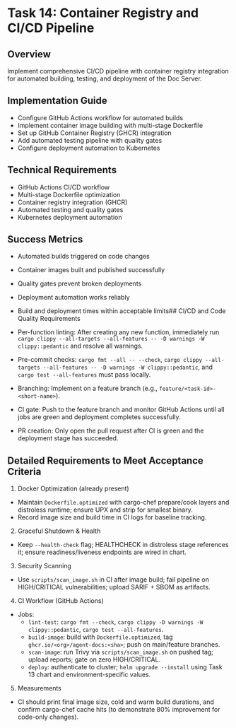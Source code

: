 # Task 14: Container Registry and CI/CD Pipeline

## Overview
Implement comprehensive CI/CD pipeline with container registry integration for automated building, testing, and deployment of the Doc Server.

## Implementation Guide
- Configure GitHub Actions workflow for automated builds
- Implement container image building with multi-stage Dockerfile
- Set up GitHub Container Registry (GHCR) integration
- Add automated testing pipeline with quality gates
- Configure deployment automation to Kubernetes

## Technical Requirements
- GitHub Actions CI/CD workflow
- Multi-stage Dockerfile optimization
- Container registry integration (GHCR)
- Automated testing and quality gates
- Kubernetes deployment automation

## Success Metrics
- Automated builds triggered on code changes
- Container images built and published successfully
- Quality gates prevent broken deployments
- Deployment automation works reliably
- Build and deployment times within acceptable limits## CI/CD and Code Quality Requirements

- Per-function linting: After creating any new function, immediately run `cargo clippy --all-targets --all-features -- -D warnings -W clippy::pedantic` and resolve all warnings.
- Pre-commit checks: `cargo fmt --all -- --check`, `cargo clippy --all-targets --all-features -- -D warnings -W clippy::pedantic`, and `cargo test --all-features` must pass locally.
- Branching: Implement on a feature branch (e.g., `feature/<task-id>-<short-name>`).
- CI gate: Push to the feature branch and monitor GitHub Actions until all jobs are green and deployment completes successfully.
- PR creation: Only open the pull request after CI is green and the deployment stage has succeeded.

## Detailed Requirements to Meet Acceptance Criteria

1) Docker Optimization (already present)
- Maintain `Dockerfile.optimized` with cargo-chef prepare/cook layers and distroless runtime; ensure UPX and strip for smallest binary.
- Record image size and build time in CI logs for baseline tracking.

2) Graceful Shutdown & Health
- Keep `--health-check` flag; HEALTHCHECK in distroless stage references it; ensure readiness/liveness endpoints are wired in chart.

3) Security Scanning
- Use `scripts/scan_image.sh` in CI after image build; fail pipeline on HIGH/CRITICAL vulnerabilities; upload SARIF + SBOM as artifacts.

4) CI Workflow (GitHub Actions)
- Jobs:
  - `lint-test`: `cargo fmt --check`, `cargo clippy -D warnings -W clippy::pedantic`, `cargo test --all-features`.
  - `build-image`: build with `Dockerfile.optimized`, tag `ghcr.io/<org>/agent-docs:<sha>`; push on main/feature branches.
  - `scan-image`: run Trivy via `scripts/scan_image.sh` on pushed tag; upload reports; gate on zero HIGH/CRITICAL.
  - `deploy`: authenticate to cluster; `helm upgrade --install` using Task 13 chart and environment-specific values.

5) Measurements
- CI should print final image size, cold and warm build durations, and confirm cargo-chef cache hits (to demonstrate 80% improvement for code-only changes).

